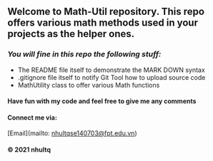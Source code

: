 ## Welcome to Math-Util repository. This repo offers various math methods used in your projects as the helper ones.

### _You will fine in this repo the following stuff:_
* The README file itself to demonstrate the MARK DOWN syntax
* .gitignore file itself to notify Git Tool how to upload source code
* MathUtility class to offer various Math functions

#### Have fun with my code and feel free to give me any comments

#### Connect me via:
[Email](mailto: nhultqse140703@fpt.edu.vn)

#### © 2021 nhultq


